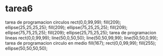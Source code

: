 # tarea6
tarea de programacion circulos
 rect(0,0,99,99);
 fill(209);
 ellipse(25,25,25,25);
  fill(209);
 ellipse(75,25,25,25);
 fill(209);
 ellipse(75,75,25,25);
  fill(209);
 ellipse(25,75,25,25);
 tarea de programacion lineas
 rect(0,0,99,99);
line(50,0,50,50);
line(50,50,99,99);
line(50,50,0,99);
tarea de programacion circulo en medio
fill(167);
rect(0,0,99,99);
fill(255);
ellipse(50,50,50,50);
